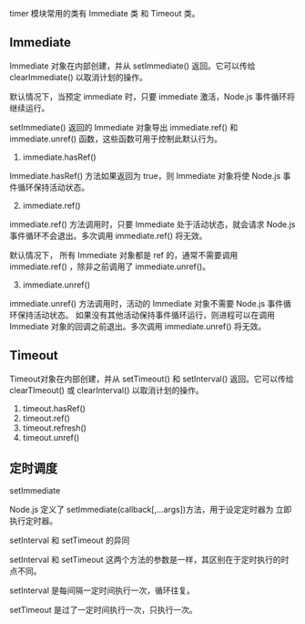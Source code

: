 
timer 模块常用的类有 Immediate 类 和 Timeout 类。

## Immediate

Immediate 对象在内部创建，并从 setImmediate() 返回。它可以传给 clearImmediate() 以取消计划的操作。

默认情况下，当预定 immediate 时，只要 immediate 激活，Node.js 事件循环将继续运行。

setImmediate() 返回的 Immediate 对象导出 immediate.ref() 和 immediate.unref() 函数，这些函数可用于控制此默认行为。

1. immediate.hasRef()

Immediate.hasRef() 方法如果返回为 true，则 Immediate 对象将使 Node.js 事件循环保持活动状态。

2. immediate.ref()

immediate.ref() 方法调用时，只要 Immediate 处于活动状态，就会请求 Node.js 事件循环不会退出。多次调用 immediate.ref() 将无效。

默认情况下， 所有 Immediate 对象都是 ref 的，通常不需要调用 immediate.ref() ，除非之前调用了 immediate.unref()。

3. immediate.unref()

immediate.unref() 方法调用时，活动的 Immediate 对象不需要 Node.js 事件循环保持活动状态。 如果没有其他活动保持事件循环运行，则进程可以在调用 Immediate 对象的回调之前退出。多次调用 immediate.unref() 将无效。

## Timeout

Timeout对象在内部创建，并从 setTimeout() 和 setInterval() 返回。它可以传给 clearTImeout() 或 clearInterval() 以取消计划的操作。

1. timeout.hasRef()
2. timeout.ref()
3. timeout.refresh()
4. timeout.unref()

## 定时调度

setImmediate

Node.js 定义了 setImmediate(callback[,...args])方法，用于设定定时器为 立即执行定时器。

setInterval 和 setTimeout 的异同

setInterval 和 setTimeout 这两个方法的参数是一样，其区别在于定时执行的时点不同。

setInterval 是每间隔一定时间执行一次，循环往复。

setTimeout 是过了一定时间执行一次，只执行一次。

